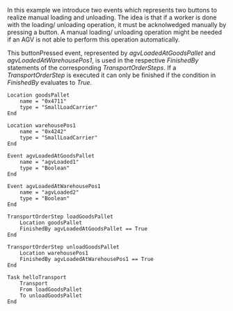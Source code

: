 In this example we introduce two events which represents two buttons to realize manual loading and unloading. The idea is that if a worker is done with the loading/ unloading operation, it must be acknolwedged manually by pressing a button. A manual loading/ unloading operation might be needed if an AGV is not able to perform this operation automatically.

This buttonPressed event, represented by  *agvLoadedAtGoodsPallet* and *agvLoadedAtWarehousePos1*, is used in the respective *FinishedBy* statements of the corresponding *TransportOrderSteps*. If a *TransportOrderStep* is executed it can only be finished if the condition in *FinishedBy* evaluates to *True*.

```text
Location goodsPallet
    name = "0x4711"
    type = "SmallLoadCarrier"
End

Location warehousePos1
    name = "0x4242"
    type = "SmallLoadCarrier"
End

Event agvLoadedAtGoodsPallet
    name = "agvLoaded1"
    type = "Boolean"
End

Event agvLoadedAtWarehousePos1
    name = "agvLoaded2"
    type = "Boolean"
End

TransportOrderStep loadGoodsPallet
    Location goodsPallet
    FinishedBy agvLoadedAtGoodsPallet == True
End

TransportOrderStep unloadGoodsPallet
    Location warehousePos1
    FinishedBy agvLoadedAtWarehousePos1 == True
End

Task helloTransport
    Transport
    From loadGoodsPallet
    To unloadGoodsPallet
End
```